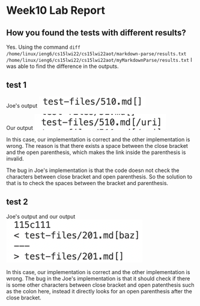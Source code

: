 # Week10 Lab Report

## How you found the tests with different results?

Yes. Using the command `diff /home/linux/ieng6/cs15lwi22/cs15lwi22aot/markdown-parse/results.txt /home/linux/ieng6/cs15lwi22/cs15lwi22aot/myMarkdownParse/results.txt` I was able to find the difference in the outputs.

## test 1
Joe's output
![Image](image1.1.png)

Our output
![Image](image1.2.png)

In this case, our implementation is correct and the other implementation is wrong. The reason is that there exists a space between the close bracket and the open parenthesis, which makes the link inside the parenthesis is invalid. 

The bug in Joe's implementation is that the code doesn not check the characters between close bracket and open parenthesis. So the solution to that is to check the spaces between the bracket and parenthesis.


## test 2
Joe's output and our output
![Image](image2.png)

In this case, our implementation is correct and the other implementation is wrong. The bug in the Joe's implementation is that it should check if there is some other characters between close bracket and open patenthesis such as the colon here, instead it directly looks for an open parenthesis after the close bracket. 
